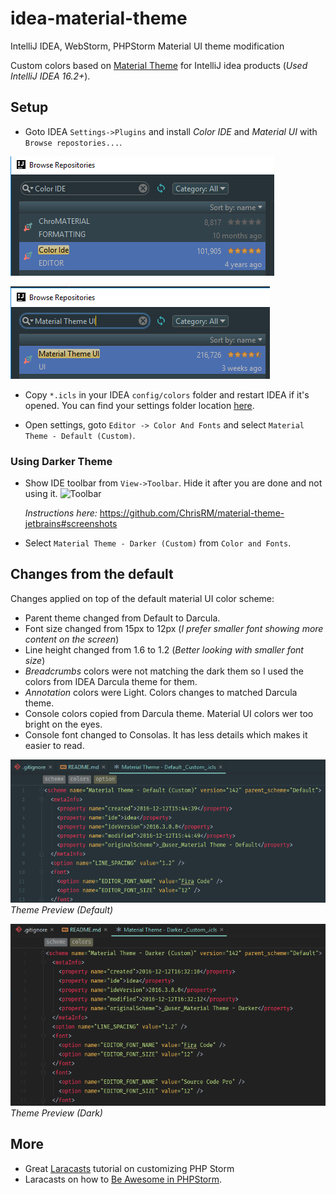 # idea-material-theme
IntelliJ IDEA, WebStorm, PHPStorm Material UI theme modification

Custom colors based on [Material Theme](http://equinsuocha.io/material-theme/#/default) for IntelliJ idea products (_Used IntelliJ IDEA 16.2+_).

## Setup

* Goto IDEA `Settings->Plugins` and install *Color IDE* and *Material UI* with `Browse repostories...`.

![Color IDE](images/color-ide.png)

![Material UI](images/material-ui.png)

* Copy `*.icls` in your IDEA `config/colors` folder and restart IDEA if it's opened. You can find your settings folder location [here](https://intellij-support.jetbrains.com/hc/en-us/articles/206544519).

* Open settings, goto `Editor -> Color And Fonts` and select `Material Theme - Default (Custom)`.

### Using Darker Theme

* Show IDE toolbar from `View->Toolbar`. Hide it after you are done and not using it.
    ![Toolbar](https://camo.githubusercontent.com/6881abd21d426cf76e3c0f905f368d6a5c4076e5/68747470733a2f2f706c7567696e732e6a6574627261696e732e636f6d2f66696c65732f383030362f73637265656e73686f745f31353732322e706e67)

    _Instructions here:_ https://github.com/ChrisRM/material-theme-jetbrains#screenshots
    
* Select `Material Theme - Darker (Custom)` from `Color and Fonts`.

## Changes from the default

Changes applied on top of the default material UI color scheme:

* Parent theme changed from Default to Darcula.
* Font size changed from 15px to 12px (_I prefer smaller font showing more content on the screen_)
* Line height changed from 1.6 to 1.2 (_Better looking with smaller font size_)
* *Breadcrumbs* colors were not matching the dark them so I used the colors from IDEA Darcula theme for them.
* *Annotation* colors were Light. Colors changes to matched Darcula theme.
* Console colors copied from Darcula theme. Material UI colors wer too bright on the eyes.
* Console font changed to Consolas. It has less details which makes it easier to read.

![Theme Preview](images/theme-preview.png)  
_Theme Preview (Default)_

![Theme Preview - Dark](images/theme-preview-dark.png)  
_Theme Preview (Dark)_

## More

* Great [Laracasts](https://laracasts.com/series/setup-a-mac-dev-machine-from-scratch/episodes/3) tutorial on customizing PHP Storm
* Laracasts on how to [Be Awesome in PHPStorm](https://laracasts.com/series/how-to-be-awesome-in-phpstorm).